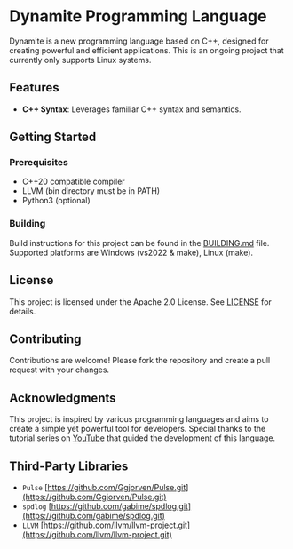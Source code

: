 # Dynamite Programming Language

Dynamite is a new programming language based on C++, designed for creating powerful and efficient applications. This is an ongoing project that currently only supports Linux systems.

## Features

- **C++ Syntax**: Leverages familiar C++ syntax and semantics.

## Getting Started

### Prerequisites

- C++20 compatible compiler
- LLVM (bin directory must be in PATH)
- Python3 (optional)

### Building

Build instructions for this project can be found in the [BUILDING.md](BUILDING.md) file. Supported platforms are Windows (vs2022 & make), Linux (make).

## License
This project is licensed under the Apache 2.0 License. See [LICENSE](LICENSE.txt) for details.

## Contributing
Contributions are welcome! Please fork the repository and create a pull request with your changes.

## Acknowledgments
This project is inspired by various programming languages and aims to create a simple yet powerful tool for developers. Special thanks to the tutorial series on [YouTube](https://youtube.com/playlist?list=PLUDlas_Zy_qC7c5tCgTMYq2idyyT241qs&si=w_2uPn_QRp0VL7LL) that guided the development of this language.

## Third-Party Libraries
  - `Pulse` [https://github.com/Ggjorven/Pulse.git](https://github.com/Ggjorven/Pulse.git)
  - `spdlog` [https://github.com/gabime/spdlog.git](https://github.com/gabime/spdlog.git)
  - `LLVM` [https://github.com/llvm/llvm-project.git](https://github.com/llvm/llvm-project.git)